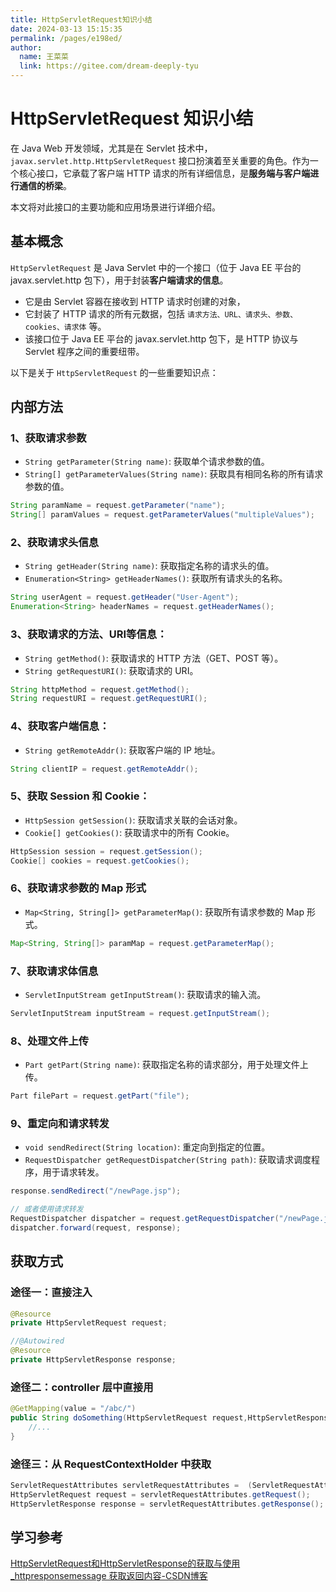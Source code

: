 ```yaml
---
title: HttpServletRequest知识小结
date: 2024-03-13 15:15:35
permalink: /pages/e198ed/
author: 
  name: 王菜菜
  link: https://gitee.com/dream-deeply-tyu
---
```

# HttpServletRequest 知识小结

在 Java Web 开发领域，尤其是在 Servlet 技术中，`javax.servlet.http.HttpServletRequest` 接口扮演着至关重要的角色。作为一个核心接口，它承载了客户端 HTTP 请求的所有详细信息，是**服务端与客户端进行通信的桥梁**。

本文将对此接口的主要功能和应用场景进行详细介绍。

## 基本概念

`HttpServletRequest` 是 Java Servlet 中的一个接口（位于 Java EE 平台的 javax.servlet.http 包下），用于封装**客户端请求的信息**。

- 它是由 Servlet 容器在接收到 HTTP 请求时创建的对象，
- 它封装了 HTTP 请求的所有元数据，包括 `请求方法、URL、请求头、参数、cookies、请求体` 等。
- 该接口位于 Java EE 平台的 javax.servlet.http 包下，是 HTTP 协议与 Servlet 程序之间的重要纽带。



以下是关于 `HttpServletRequest` 的一些重要知识点：

## 内部方法

### 1、获取请求参数

- `String getParameter(String name)`: 获取单个请求参数的值。
- `String[] getParameterValues(String name)`: 获取具有相同名称的所有请求参数的值。

```java
String paramName = request.getParameter("name");
String[] paramValues = request.getParameterValues("multipleValues");
```

### 2、获取请求头信息

   - `String getHeader(String name)`: 获取指定名称的请求头的值。
   - `Enumeration<String> getHeaderNames()`: 获取所有请求头的名称。

```java
String userAgent = request.getHeader("User-Agent");
Enumeration<String> headerNames = request.getHeaderNames();
```

### 3、获取请求的方法、URI等信息：

   - `String getMethod()`: 获取请求的 HTTP 方法（GET、POST 等）。
   - `String getRequestURI()`: 获取请求的 URI。

```java
String httpMethod = request.getMethod();
String requestURI = request.getRequestURI();
```

### 4、获取客户端信息：

   - `String getRemoteAddr()`: 获取客户端的 IP 地址。

```java
String clientIP = request.getRemoteAddr();
```

### 5、获取 Session 和 Cookie：

   - `HttpSession getSession()`: 获取请求关联的会话对象。
   - `Cookie[] getCookies()`: 获取请求中的所有 Cookie。

```java
HttpSession session = request.getSession();
Cookie[] cookies = request.getCookies();
```

### 6、获取请求参数的 Map 形式

   - `Map<String, String[]> getParameterMap()`: 获取所有请求参数的 Map 形式。

```java
Map<String, String[]> paramMap = request.getParameterMap();
```

### 7、获取请求体信息

   - `ServletInputStream getInputStream()`: 获取请求的输入流。

```java
ServletInputStream inputStream = request.getInputStream();
```

### 8、处理文件上传

   - `Part getPart(String name)`: 获取指定名称的请求部分，用于处理文件上传。

```java
Part filePart = request.getPart("file");
```

### 9、重定向和请求转发

   - `void sendRedirect(String location)`: 重定向到指定的位置。
   - `RequestDispatcher getRequestDispatcher(String path)`: 获取请求调度程序，用于请求转发。

```java
response.sendRedirect("/newPage.jsp");

// 或者使用请求转发
RequestDispatcher dispatcher = request.getRequestDispatcher("/newPage.jsp");
dispatcher.forward(request, response);
```



## 获取方式

### 途径一：直接注入

```java
@Resource
private HttpServletRequest request;

//@Autowired
@Resource
private HttpServletResponse response;
```



### 途径二：controller 层中直接用

```java
@GetMapping(value = "/abc/")
public String doSomething(HttpServletRequest request,HttpServletResponse response) {
    //...
}
```



### 途径三：从 RequestContextHolder 中获取

```java
ServletRequestAttributes servletRequestAttributes =  (ServletRequestAttributes)RequestContextHolder.getRequestAttributes();
HttpServletRequest request = servletRequestAttributes.getRequest();
HttpServletResponse response = servletRequestAttributes.getResponse();
```





## 学习参考

[HttpServletRequest和HttpServletResponse的获取与使用_httpresponsemessage 获取返回内容-CSDN博客](https://blog.csdn.net/llg___/article/details/132121396)

